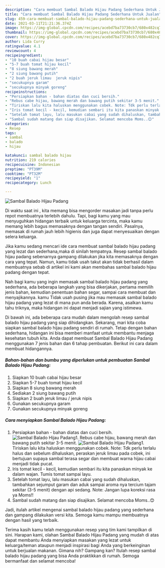 ```yaml
---
description: "Cara membuat Sambal Balado Hijau Padang Sederhana Untuk Jualan"
title: "Cara membuat Sambal Balado Hijau Padang Sederhana Untuk Jualan"
slug: 459-cara-membuat-sambal-balado-hijau-padang-sederhana-untuk-jualan
date: 2021-03-11T21:21:36.374Z
image: https://img-global.cpcdn.com/recipes/acebd7ba73730cb7/680x482cq70/sambal-balado-hijau-padang-foto-resep-utama.jpg
thumbnail: https://img-global.cpcdn.com/recipes/acebd7ba73730cb7/680x482cq70/sambal-balado-hijau-padang-foto-resep-utama.jpg
cover: https://img-global.cpcdn.com/recipes/acebd7ba73730cb7/680x482cq70/sambal-balado-hijau-padang-foto-resep-utama.jpg
author: Lida Curry
ratingvalue: 4.1
reviewcount: 4
recipeingredient:
- "10 buah cabai hijau besar"
- "5-7 buah tomat hijau kecil"
- "8 siung bawang merah"
- "2 siung bawang putih"
- "2 buah jeruk limau  jeruk nipis"
- "secukupnya garam"
- "secukupnya minyak goreng"
recipeinstructions:
- "Persiapkan bahan - bahan diatas dan cuci bersih."
- "Rebus cabe hijau, bawang merah dan bawang putih sekitar 3-5 menit."
- "Tiriskan lalu kita haluskan menggunakan cobek. Note: Tdk perlu terlalu halus dan sebelum dihaluskan, peraskan jeruk limau pada cobek, ini bertujuan supaya sambal terasa segar dan membuat warna hijau cabai menjadi tidak pucat."
- "Iris tomat kecil - kecil, kemudian sembari itu kita panaskan minyak ke dalam wajan. Tumis tomat sampai layu."
- "Setelah tomat layu, lalu masukan cabai yang sudah dihaluskan, tambahkan sejumput garam dan aduk sampai aroma nya tercium tajam sekitar (3-5 menit) dengan api sedang. Note: Jangan lupa koreksi rasa ya Moms!!"
- "Sambal sudah matang dan siap disajikan. Selamat mencoba Moms..😊"
categories:
- Resep
tags:
- sambal
- balado
- hijau

katakunci: sambal balado hijau 
nutrition: 219 calories
recipecuisine: Indonesian
preptime: "PT39M"
cooktime: "PT32M"
recipeyield: "1"
recipecategory: Lunch

---
```



![Sambal Balado Hijau Padang](https://img-global.cpcdn.com/recipes/acebd7ba73730cb7/680x482cq70/sambal-balado-hijau-padang-foto-resep-utama.jpg)

Di waktu  saat ini , kita memang bisa mengorder masakan jadi tanpa perlu repot membuatnya terlebih dahulu. Tapi, bagi kamu yang mau menyuguhkan hidangan terbaik untuk keluarga tercinta, maka kamu memang lebih bagus memasaknya dengan tangan sendiri. Pasalnya, memasak di rumah jauh lebih higienis dan juga dapat menyesuaikan dengan selera keluarga.

Jika kamu sedang mencari ide cara membuat sambal balado hijau padang yang lezat dan sederhana,maka di sinilah tempatnya. Resep sambal balado hijau padang  sebenarnya gampang dilakukan jika kita memasaknya dengan cara yang tepat. Namun, kamu tidak usah takut akan tidak berhasil dalam membuatnya 
sebab di artikel ini kami akan membahas sambal balado hijau padang dengan tepat.  



Nah bagi kamu yang ingin memasak sambal balado hijau padang yang sederhana, ada beberapa langkah yang bisa dikerjakan, pertama memilih jenis bahan, kemudian penentuan bahan segar, sampai cara membuat dan menyajikannya. kamu Tidak usah pusing jika mau memasak sambal balado hijau padang yang lezat di mana pun anda berada. Karena, asalkan kamu  tahu triknya, maka hidangan ini dapat menjadi sajian yang istimewa.

Di bawah ini, ada beberapa cara mudah dalam mengolah resep sambal balado hijau padang yang siap dihidangkan. Sekarang, mari kita coba siapkan sambal balado hijau padang sendiri di rumah. Tetap dengan bahan sederhana, hidangan ini bisa memberi manfaat untuk membantu menjaga kesehatan tubuh kita. Anda dapat membuat Sambal Balado Hijau Padang menggunakan 7 jenis bahan dan 6 tahap pembuatan. Berikut ini cara dalam membuat hidangannya.

<!--inarticleads1-->

##### Bahan-bahan dan bumbu yang diperlukan untuk pembuatan Sambal Balado Hijau Padang:

1. Siapkan 10 buah cabai hijau besar
1. Siapkan 5-7 buah tomat hijau kecil
1. Siapkan 8 siung bawang merah
1. Sediakan 2 siung bawang putih
1. Siapkan 2 buah jeruk limau / jeruk nipis
1. Gunakan secukupnya garam
1. Gunakan secukupnya minyak goreng




<!--inarticleads2-->

##### Cara menyiapkan Sambal Balado Hijau Padang:

1. Persiapkan bahan - bahan diatas dan cuci bersih.
<img src="https://img-global.cpcdn.com/steps/535b0b2201fd5a9c/160x128cq70/sambal-balado-hijau-padang-langkah-memasak-1-foto.jpg" alt="Sambal Balado Hijau Padang">1. Rebus cabe hijau, bawang merah dan bawang putih sekitar 3-5 menit.
<img src="https://img-global.cpcdn.com/steps/296d962a5fa2dbaf/160x128cq70/sambal-balado-hijau-padang-langkah-memasak-2-foto.jpg" alt="Sambal Balado Hijau Padang">1. Tiriskan lalu kita haluskan menggunakan cobek. Note: Tdk perlu terlalu halus dan sebelum dihaluskan, peraskan jeruk limau pada cobek, ini bertujuan supaya sambal terasa segar dan membuat warna hijau cabai menjadi tidak pucat.
1. Iris tomat kecil - kecil, kemudian sembari itu kita panaskan minyak ke dalam wajan. Tumis tomat sampai layu.
1. Setelah tomat layu, lalu masukan cabai yang sudah dihaluskan, tambahkan sejumput garam dan aduk sampai aroma nya tercium tajam sekitar (3-5 menit) dengan api sedang. Note: Jangan lupa koreksi rasa ya Moms!!
1. Sambal sudah matang dan siap disajikan. Selamat mencoba Moms..😊




Jadi, itulah artikel mengenai  sambal balado hijau padang  yang sederhana dan gampang dilakukan versi kita. Semoga kamu mampu membuatnya dengan hasil yang terbaik. 

Terima kasih kamu telah menggunakan resep yang tim kami tampilkan di sini. Harapan kami, olahan  Sambal Balado Hijau Padang yang mudah di atas dapat membantu Anda menyiapkan masakan yang lezat untuk keluarga/teman ataupun menjadi inspirasi bagi Anda yang berkeinginan untuk berjualan makanan. Gimana nih? Gampang kan? Itulah resep sambal balado hijau padang yang bisa Anda praktikkan di rumah. Semoga bermanfaat dan selamat mencoba!

